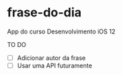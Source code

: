 # frase-do-dia
App do curso Desenvolvimento iOS 12

TO DO

- [ ] Adicionar autor da frase
- [ ] Usar uma API futuramente
